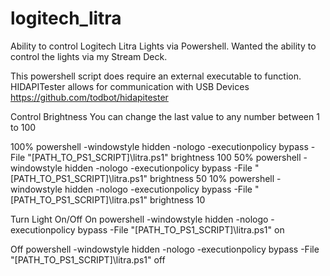 # logitech_litra
Ability to control Logitech Litra Lights via Powershell. Wanted the ability to control the lights via my Stream Deck.

This powershell script does require an external executable to function.
HIDAPITester allows for communication with USB Devices
https://github.com/todbot/hidapitester




Control Brightness
You can change the last value to any number between 1 to 100

100%
powershell -windowstyle hidden -nologo -executionpolicy bypass -File "[PATH_TO_PS1_SCRIPT]\litra.ps1" brightness 100
50%
powershell -windowstyle hidden -nologo -executionpolicy bypass -File "[PATH_TO_PS1_SCRIPT]\litra.ps1" brightness 50
10%
powershell -windowstyle hidden -nologo -executionpolicy bypass -File "[PATH_TO_PS1_SCRIPT]\litra.ps1" brightness 10

Turn Light On/Off
On
powershell -windowstyle hidden -nologo -executionpolicy bypass -File "[PATH_TO_PS1_SCRIPT]\litra.ps1" on

Off
powershell -windowstyle hidden -nologo -executionpolicy bypass -File "[PATH_TO_PS1_SCRIPT]\litra.ps1" off

